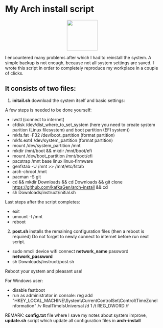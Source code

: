 # My Arch install script

<div id="header" align="center">
  <img src="https://media.giphy.com/media/M9gbBd9nbDrOTu1Mqx/giphy.gif" width="100"/>
</div>

I encountered many problems after which I had to reinstall the system. A simple backup is not enough, because not all system settings are saved. I wrote this script in order to completely reproduce my workplace in a couple of clicks.

## It consists of two files:
1. <b>initail.sh</b> download the system itself and basic settings:

A few steps is needed to be done yourself:
* iwctl (connect to internet)
* cfdisk /dev/dist_where_to_set_system (here you need to create system parition (Linux filesystem) and boot partition (EFI system))
* mkfs.fat -F32 /dev/boot_partition (format partition)
* mkfs.ext4 /dev/system_partition (format partition)
* mount /dev/system_partition /mnt
* mkdir /mnt/boot && mkdir /mnt/boot/efi
* mount /dev/boot_partition /mnt/boot/efi
* pacstrap /mnt base linux linux-firmware
* genfstab -U /mnt >> /mnt/etc/fstab
* arch-chroot /mnt
* pacman -S git 
* cd && mkdir Downloads && cd Downloads && git clone https://github.com/kafkaGen/arch-install && cd
* sh Downloads/instruct/initial.sh

Last steps after the script completes:
* exit
* umount -l /mnt
* reboot
2. <b>post.sh</b> installs the remaining configuration files (then a reboot is required)
Do not forget to newly connect to internet before run next script.
* sudo nmcli device wifi connect <b>network_name</b> password <b>network_password</b>
* sh Downloads/instruct/post.sh

Reboot your system and pleasant use!

For Windows user:
* disable fastboot
* run as administrator in console: reg add "HKEY_LOCAL_MACHINE\System\CurrentControlSet\Control\TimeZoneInformation" /v RealTimeIsUniversal /d 1 /t REG_DWORD /f

REMARK:
<b>config.txt</b> file where I save my notes about system improve, <b>update.sh</b> script which update all configuration files in <b>arch-install</b>
